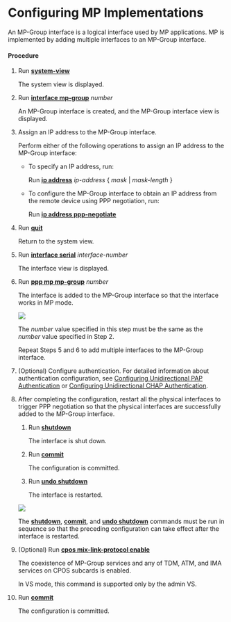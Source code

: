 Configuring MP Implementations
==============================

An MP-Group interface is a logical interface used by MP applications. MP is implemented by adding multiple interfaces to an MP-Group interface.

#### Procedure

1. Run [**system-view**](cmdqueryname=system-view)
   
   
   
   The system view is displayed.
2. Run [**interface mp-group**](cmdqueryname=interface+mp-group) *number*
   
   
   
   An MP-Group interface is created, and the MP-Group interface view is displayed.
3. Assign an IP address to the MP-Group interface.
   
   Perform either of the following operations to assign an IP address to the MP-Group interface:
   * To specify an IP address, run:
     
     Run [**ip address**](cmdqueryname=ip+address) *ip-address* { *mask* | *mask-length* }
   * To configure the MP-Group interface to obtain an IP address from the remote device using PPP negotiation, run:
     
     Run [**ip address ppp-negotiate**](cmdqueryname=ip+address+ppp-negotiate)
4. Run [**quit**](cmdqueryname=quit)
   
   
   
   Return to the system view.
5. Run [**interface serial**](cmdqueryname=interface+serial) *interface-number*
   
   
   
   The interface view is displayed.
6. Run [**ppp mp mp-group**](cmdqueryname=ppp+mp+mp-group) *number*
   
   
   
   The interface is added to the MP-Group interface so that the interface works in MP mode.
   
   
   
   ![](../../../../public_sys-resources/note_3.0-en-us.png) 
   
   The *number* value specified in this step must be the same as the *number* value specified in Step 2.
   
   Repeat Steps 5 and 6 to add multiple interfaces to the MP-Group interface.
7. (Optional) Configure authentication. For detailed information about authentication configuration, see [Configuring Unidirectional PAP Authentication](dc_ne_ppp_cfg_0011.html) or [Configuring Unidirectional CHAP Authentication](dc_ne_ppp_cfg_0015.html).
8. After completing the configuration, restart all the physical interfaces to trigger PPP negotiation so that the physical interfaces are successfully added to the MP-Group interface.
   1. Run [**shutdown**](cmdqueryname=shutdown)
      
      
      
      The interface is shut down.
   2. Run [**commit**](cmdqueryname=commit)
      
      
      
      The configuration is committed.
   3. Run [**undo shutdown**](cmdqueryname=undo+shutdown)
      
      
      
      The interface is restarted.
   
   ![](../../../../public_sys-resources/note_3.0-en-us.png) 
   
   The [**shutdown**](cmdqueryname=shutdown), [**commit**](cmdqueryname=commit), and [**undo shutdown**](cmdqueryname=undo+shutdown) commands must be run in sequence so that the preceding configuration can take effect after the interface is restarted.
9. (Optional) Run [**cpos mix-link-protocol enable**](cmdqueryname=cpos+mix-link-protocol+enable)
   
   
   
   The coexistence of MP-Group services and any of TDM, ATM, and IMA services on CPOS subcards is enabled.
   
   In VS mode, this command is supported only by the admin VS.
10. Run [**commit**](cmdqueryname=commit)
    
    
    
    The configuration is committed.